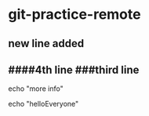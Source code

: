 # git-practice-remote
## new line added
####4th line
###third line
----


echo "more info"

echo "helloEveryone"

